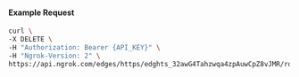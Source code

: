 <!-- Code generated for API Clients. DO NOT EDIT. -->

#### Example Request

```bash
curl \
-X DELETE \
-H "Authorization: Bearer {API_KEY}" \
-H "Ngrok-Version: 2" \
https://api.ngrok.com/edges/https/edghts_32awG4Tahzwqa4zpAuwCpZ8vJMR/routes/edghtsrt_32awG3bxruN7y7aCRaOhsQFKIXb/response_headers
```
